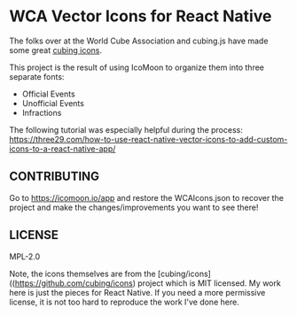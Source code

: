 <!--
 Copyright (c) 2022 Joseph Hale <me@jhale.dev>

 This Source Code Form is subject to the terms of the Mozilla Public
 License, v. 2.0. If a copy of the MPL was not distributed with this
 file, You can obtain one at http://mozilla.org/MPL/2.0/.
-->

# WCA Vector Icons for React Native

The folks over at the World Cube Association and cubing.js have made
some great [cubing icons](https://github.com/cubing/icons).

This project is the result of using IcoMoon to organize them into three
separate fonts:

- Official Events
- Unofficial Events
- Infractions

The following tutorial was especially helpful during the process:
https://three29.com/how-to-use-react-native-vector-icons-to-add-custom-icons-to-a-react-native-app/

## CONTRIBUTING

Go to https://icomoon.io/app and restore the WCAIcons.json to recover
the project and make the changes/improvements you want to see there!

## LICENSE

MPL-2.0

Note, the icons themselves are from the
[cubing/icons]((https://github.com/cubing/icons) project which is MIT
licensed. My work here is just the pieces for React Native. If you need
a more permissive license, it is not too hard to reproduce the work I've
done here.
